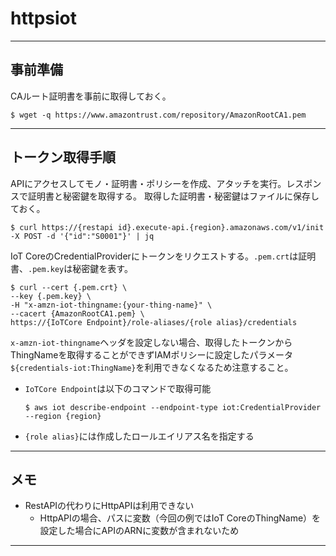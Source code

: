 # httpsiot

---

## 事前準備

CAルート証明書を事前に取得しておく。

```
$ wget -q https://www.amazontrust.com/repository/AmazonRootCA1.pem
```

---

## トークン取得手順

APIにアクセスしてモノ・証明書・ポリシーを作成、アタッチを実行。レスポンスで証明書と秘密鍵を取得する。
取得した証明書・秘密鍵はファイルに保存しておく。

```
$ curl https://{restapi id}.execute-api.{region}.amazonaws.com/v1/init -X POST -d '{"id":"S0001"}' | jq
```

IoT CoreのCredentialProviderにトークンをリクエストする。`.pem.crt`は証明書、`.pem.key`は秘密鍵を表す。
```
$ curl --cert {.pem.crt} \
--key {.pem.key} \
-H "x-amzn-iot-thingname:{your-thing-name}" \
--cacert {AmazonRootCA1.pem} \
https://{IoTCore Endpoint}/role-aliases/{role alias}/credentials
```

`x-amzn-iot-thingname`ヘッダを設定しない場合、取得したトークンからThingNameを取得することができずIAMポリシーに設定したパラメータ`${credentials-iot:ThingName}`を利用できなくなるため注意すること。

* `IoTCore Endpoint`は以下のコマンドで取得可能
    ```
    $ aws iot describe-endpoint --endpoint-type iot:CredentialProvider --region {region}
    ```
* `{role alias}`には作成したロールエイリアス名を指定する

---

## メモ

* RestAPIの代わりにHttpAPIは利用できない
    * HttpAPIの場合、パスに変数（今回の例ではIoT CoreのThingName）を設定した場合にAPIのARNに変数が含まれないため

---
